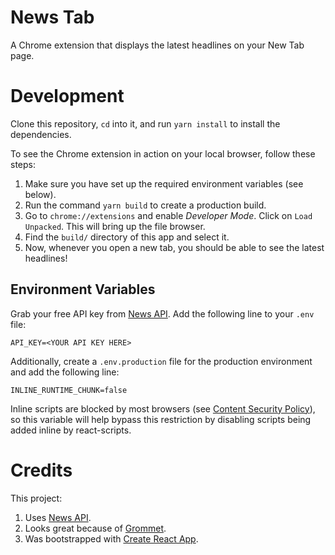 # News Tab

A Chrome extension that displays the latest headlines on your New Tab page.

# Development

Clone this repository, `cd` into it, and run `yarn install` to install the dependencies.

To see the Chrome extension in action on your local browser, follow these steps:
1. Make sure you have set up the required environment variables (see below).
2. Run the command `yarn build` to create a production build.
3. Go to `chrome://extensions` and enable _Developer Mode_. Click on `Load Unpacked`. This will bring up the file browser.
4. Find the `build/` directory of this app and select it.
5. Now, whenever you open a new tab, you should be able to see the latest headlines!

## Environment Variables

Grab your free API key from [News API](https://newsapi.org). Add the following line to your `.env` file:

```
API_KEY=<YOUR API KEY HERE>
```

Additionally, create a `.env.production` file for the production environment and add the following line:

```
INLINE_RUNTIME_CHUNK=false
```

Inline scripts are blocked by most browsers (see [Content Security Policy](https://developer.chrome.com/extensions/contentSecurityPolicy)), so this variable will help bypass this restriction by disabling scripts being added inline by react-scripts.

# Credits

This project:

1. Uses [News API](https://newsapi.org).
2. Looks great because of [Grommet](https://v2.grommet.io/).
3. Was bootstrapped with [Create React App](https://github.com/facebook/create-react-app).
